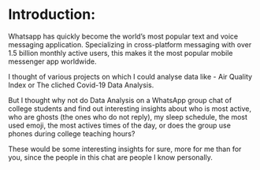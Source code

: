 # Introduction:
Whatsapp has quickly become the world’s most popular text and voice messaging application. Specializing in cross-platform messaging with over 1.5 billion monthly active users, this makes it the most popular mobile messenger app worldwide.

I thought of various projects on which I could analyse data like - Air Quality Index or The cliched Covid-19 Data Analysis.

But I thought why not do Data Analysis on a WhatsApp group chat of college students and find out interesting insights about who is most active, who are ghosts (the ones who do not reply), my sleep schedule, the most used emoji, the most actives times of the day, or does the group use phones during college teaching hours?

These would be some interesting insights for sure, more for me than for you, since the people in this chat are people I know personally.
